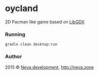 # oycland
2D Pacman like game based on [LibGDX](https://libgdx.badlogicgames.com/)

### Running

```
gradle clean desktop:run
```

### Author

2015 &copy; [Neva development](http://neva.zone), http://neva.zone
